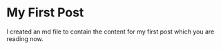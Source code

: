 # My First Post

I created an md file to contain the content for my first post which you are reading now.
